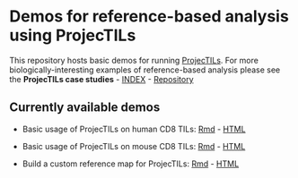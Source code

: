 # Demos for reference-based analysis using ProjecTILs

This repository hosts basic demos for running [ProjecTILs](https://github.com/carmonalab/ProjecTILs). For more biologically-interesting examples of reference-based analysis please see the **ProjecTILs case studies** - [INDEX](https://carmonalab.github.io/ProjecTILs_CaseStudies/) - [Repository](https://github.com/carmonalab/ProjecTILs_CaseStudies)

## Currently available demos

* Basic usage of ProjecTILs on human CD8 TILs: [Rmd](https://github.com/carmonalab/ProjecTILs.demo/blob/master/HumanCD8TILs.demo.Rmd) - [HTML](https://carmonalab.github.io/ProjecTILs.demo/Human_CD8TILs_tutorial.html)

* Basic usage of ProjecTILs on mouse CD8 TILs: [Rmd](https://github.com/carmonalab/ProjecTILs.demo/blob/master/ProjecTILs.demo.Rmd) - [HTML](https://carmonalab.github.io/ProjecTILs.demo/tutorial.html)

* Build a custom reference map for ProjecTILs: [Rmd](https://github.com/carmonalab/ProjecTILs.demo/blob/master/prepare_atlas_for_ProjecTILs.Rmd) - [HTML](https://carmonalab.github.io/ProjecTILs.demo/build_ref_atlas.html)


